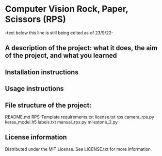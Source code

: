 # Computer Vision Rock, Paper, Scissors (RPS)

-text below this line is still being edited as of 23/9/23-
## A description of the project: what it does, the aim of the project, and what you learned

## Installation instructions

## Usage instructions

## File structure of the project:
README.md
RPS-Template
requirements.txt
license.txt
rps
  camera_rps.py
  keras_model.h5
  labels.txt
  manual_rps.py
  milestone_2.py

  
## License information
Distributed under the MIT License. See LICENSE.txt for more information. 
